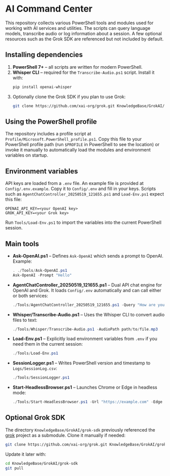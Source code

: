 # AI Command Center

This repository collects various PowerShell tools and modules used for working with AI services and utilities. The scripts can query language models, transcribe audio or log information about a session. A few optional resources such as the Grok SDK are referenced but not included by default.

## Installing dependencies

1. **PowerShell 7+** – all scripts are written for modern PowerShell.
2. **Whisper CLI** – required for the `Transcribe-Audio.ps1` script. Install it with:
   ```bash
   pip install openai-whisper
   ```
3. Optionally clone the Grok SDK if you plan to use Grok:
   ```bash
   git clone https://github.com/xai-org/grok.git KnowledgeBase/GrokAI/grok-sdk
   ```

## Using the PowerShell profile

The repository includes a profile script at `Profile/Microsoft.PowerShell_profile.ps1`.
Copy this file to your PowerShell profile path (run `$PROFILE` in PowerShell to see the location) or invoke it manually to automatically load the modules and environment variables on startup.

## Environment variables

API keys are loaded from a `.env` file. An example file is provided at `Config/.env.example`. Copy it to `Config/.env` and fill in your keys. Scripts such as `AgentChatController_20250519_121655.ps1` and `Load-Env.ps1` expect this file:

```
OPENAI_API_KEY=<your OpenAI key>
GROK_API_KEY=<your Grok key>
```

Run `Tools/Load-Env.ps1` to import the variables into the current PowerShell session.

## Main tools

- **Ask-OpenAI.ps1** – Defines `Ask-OpenAI` which sends a prompt to OpenAI. Example:
  ```powershell
  . ./Tools/Ask-OpenAI.ps1
  Ask-OpenAI -Prompt "Hello"
  ```
- **AgentChatController_20250519_121655.ps1** – Dual API chat engine for OpenAI and Grok. It loads `Config/.env` automatically and can call either or both services:
  ```powershell
  ./Tools/AgentChatController_20250519_121655.ps1 -Query "How are you?" -Mode Both
  ```
- **Whisper/Transcribe-Audio.ps1** – Uses the Whisper CLI to convert audio files to text:
  ```powershell
  ./Tools/Whisper/Transcribe-Audio.ps1 -AudioPath path/to/file.mp3
  ```
- **Load-Env.ps1** – Explicitly load environment variables from `.env` if you need them in the current session:
  ```powershell
  ./Tools/Load-Env.ps1
  ```
- **SessionLogger.ps1** – Writes PowerShell version and timestamp to `Logs/SessionLog.csv`:
  ```powershell
  ./Tools/SessionLogger.ps1
  ```
- **Start-HeadlessBrowser.ps1** – Launches Chrome or Edge in headless mode:
  ```powershell
  ./Tools/Start-HeadlessBrowser.ps1 -Url "https://example.com" -Edge
  ```

## Optional Grok SDK

The directory `KnowledgeBase/GrokAI/grok-sdk` previously referenced the [grok](https://github.com/xai-org/grok) project as a submodule. Clone it manually if needed:
```bash
git clone https://github.com/xai-org/grok.git KnowledgeBase/GrokAI/grok-sdk
```
Update it later with:
```bash
cd KnowledgeBase/GrokAI/grok-sdk
git pull
```
